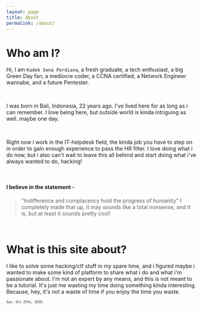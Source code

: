 ```yaml
---
layout: page
title: About
permalink: /about/
---
```


# Who am I?
Hi, I am `Kadek Sena Perdiana`, a fresh graduate, a tech enthusiast, a big Green Day fan, a mediocre coder, a CCNA certified, a Network Engineer wannabe, and a future Pentester.

&nbsp; 

I was born in Bali, Indonesia, 22 years ago. I've lived here for as long as i can remember. I love being here, but outside world is kinda intriguing as well. maybe one day.

&nbsp; 

Right now i work in the IT-helpdesk field, the kinda job you have to step on in order to gain enough experience to pass the HR filter. I love doing what i do now, but i also can't wait to leave this all behind and start doing what i've always wanted to do, hacking!

&nbsp; 


#### I believe in the statement -
> "Indifference and complacency hold the progress of humanity"
I completely made that up, it may sounds like a total nonsense, and it is, but at least it sounds pretty cool!

&nbsp; 

# What is this site about?
I like to solve some hacking/ctf stuff in my spare time, and i figured maybe i wanted to make some kind of platform to share what i do and what i'm passionate about. I'm not an expert by any means, and this is not meant to be a tutorial. It's just me wasting my time doing something kinda interesting.
Because, hey, it's not a waste of time if you enjoy the time you waste.
&nbsp; 
&nbsp; 



<sub><sup>`Sun, Oct 25th, 2020.`</sup></sub>